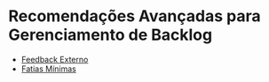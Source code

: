 # Recomendações Avançadas para Gerenciamento de Backlog

- [Feedback Externo](./external-feedback.md)
- [Fatias Mínimas](./minimal-slices.md)

